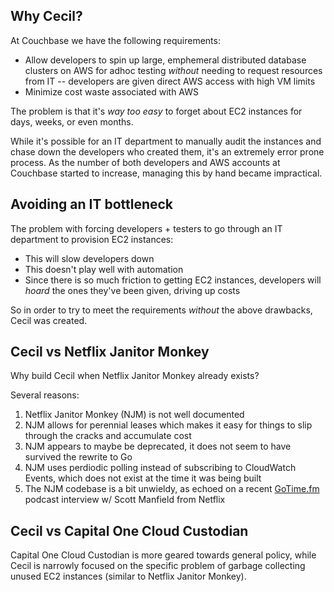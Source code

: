 
## Why Cecil?

At Couchbase we have the following requirements:

* Allow developers to spin up large, emphemeral distributed database clusters on AWS for adhoc testing *without* needing to request resources from IT -- developers are given direct AWS access with high VM limits
* Minimize cost waste associated with AWS

The problem is that it's *way too easy* to forget about EC2 instances for days, weeks, or even months.  

While it's possible for an IT department to manually audit the instances and chase down the developers who created them, it's an extremely error prone process.  As the number of both developers and AWS accounts at Couchbase started to increase, managing this by hand became impractical.

## Avoiding an IT bottleneck

The problem with forcing developers + testers to go through an IT department to provision EC2 instances:

* This will slow developers down
* This doesn't play well with automation
* Since there is so much friction to getting EC2 instances, developers will *hoard* the ones they've been given, driving up costs

So in order to try to meet the requirements *without* the above drawbacks, Cecil was created.

## Cecil vs Netflix Janitor Monkey

Why build Cecil when Netflix Janitor Monkey already exists?

Several reasons:

1. Netflix Janitor Monkey (NJM) is not well documented
1. NJM allows for perennial leases which makes it easy for things to slip through the cracks and accumulate cost
1. NJM appears to maybe be deprecated, it does not seem to have survived the rewrite to Go
1. NJM uses perdiodic polling instead of subscribing to CloudWatch Events, which does not exist at the time it was being built
1. The NJM codebase is a bit unwieldy, as echoed on a recent [GoTime.fm](https://changelog.com/gotime/9) podcast interview w/ Scott Manfield from Netflix

## Cecil vs Capital One Cloud Custodian

Capital One Cloud Custodian is more geared towards general policy, while Cecil is narrowly focused on the specific problem of garbage collecting unused EC2 instances (similar to Netflix Janitor Monkey).







